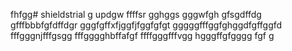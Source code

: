 fhfgg# shieldstrial
g
updgw
ffffsr
gghggs
gggwfgh
gfsgdffdg
gfffbbbfgfdffdgr
gggfgffхfjggfjfggfgfgt
gggggfffggfghggdfgffggfd
fffgggnjfffgsgg
fffgggghbffafgf
ffffgggfffvgg
hgggffgfgggg
fgf
g
